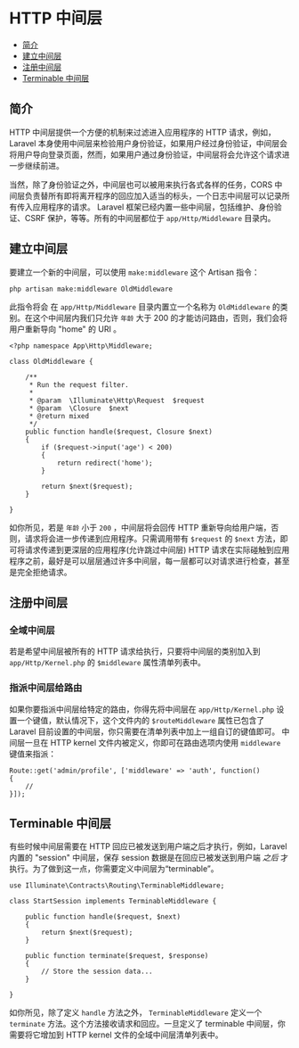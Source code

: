 # HTTP 中间层

- [简介](#introduction)
- [建立中间层](#defining-middleware)
- [注册中间层](#registering-middleware)
- [Terminable 中间层](#terminableness-middleware)

<a name="introduction"></a>
## 简介

HTTP 中间层提供一个方便的机制来过滤进入应用程序的 HTTP 请求，例如，Laravel 本身使用中间层来检验用户身份验证，如果用户经过身份验证，中间层会将用户导向登录页面，然而，如果用户通过身份验证，中间层将会允许这个请求进一步继续前进。

当然，除了身份验证之外，中间层也可以被用来执行各式各样的任务，CORS 中间层负责替所有即将离开程序的回应加入适当的标头，一个日志中间层可以记录所有传入应用程序的请求。
Laravel 框架已经内置一些中间层，包括维护、身份验证、CSRF 保护，等等。所有的中间层都位于 `app/Http/Middleware`  目录内。

<a name="defining-middleware"></a>
## 建立中间层

要建立一个新的中间层，可以使用 `make:middleware` 这个 Artisan 指令：

	php artisan make:middleware OldMiddleware

此指令将会 在 `app/Http/Middleware` 目录内置立一个名称为 `OldMiddleware` 的类别。在这个中间层内我们只允许 `年龄` 大于 200 的才能访问路由，否则，我们会将用户重新导向 "home" 的 URI 。

	<?php namespace App\Http\Middleware;

	class OldMiddleware {

		/**
		 * Run the request filter.
		 *
		 * @param  \Illuminate\Http\Request  $request
		 * @param  \Closure  $next
		 * @return mixed
		 */
		public function handle($request, Closure $next)
		{
			if ($request->input('age') < 200)
			{
				return redirect('home');
			}

			return $next($request);
		}

	}

如你所见，若是 `年龄` 小于 `200` ，中间层将会回传 HTTP 重新导向给用户端，否则，请求将会进一步传递到应用程序。只需调用带有 `$request` 的 `$next` 方法，即可将请求传递到更深层的应用程序(允许跳过中间层)
HTTP 请求在实际碰触到应用程序之前，最好是可以层层通过许多中间层，每一层都可以对请求进行检查，甚至是完全拒绝请求。

<a name="registering-middleware"></a>
## 注册中间层

### 全域中间层

若是希望中间层被所有的 HTTP 请求给执行，只要将中间层的类别加入到 `app/Http/Kernel.php` 的 `$middleware` 属性清单列表中。

### 指派中间层给路由

如果你要指派中间层给特定的路由，你得先将中间层在 `app/Http/Kernel.php` 设置一个键值，默认情况下，这个文件内的 `$routeMiddleware` 属性已包含了 Laravel 目前设置的中间层，你只需要在清单列表中加上一组自订的键值即可。
中间层一旦在 HTTP kernel 文件内被定义，你即可在路由选项内使用 `middleware` 键值来指派：

	Route::get('admin/profile', ['middleware' => 'auth', function()
	{
		//
	}]);

<a name="terminable-middleware"></a>
## Terminable 中间层

有些时候中间层需要在 HTTP 回应已被发送到用户端之后才执行，例如，Laravel 内置的 "session" 中间层，保存 session 数据是在回应已被发送到用户端 _之后_ 才执行。为了做到这一点，你需要定义中间层为“terminable”。

	use Illuminate\Contracts\Routing\TerminableMiddleware;

	class StartSession implements TerminableMiddleware {

		public function handle($request, $next)
		{
			return $next($request);
		}

		public function terminate($request, $response)
		{
			// Store the session data...
		}

	}

如你所见，除了定义 `handle` 方法之外， `TerminableMiddleware` 定义一个 `terminate`  方法。这个方法接收请求和回应。一旦定义了 terminable 中间层，你需要将它增加到 HTTP kernel 文件的全域中间层清单列表中。
